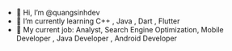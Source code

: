 - 👋 Hi, I’m @quangsinhdev
- 🌱 I’m currently learning C++ , Java , Dart , Flutter
- 💞️ My current job: Analyst, Search Engine Optimization, Mobile Developer , Java Developer , Android Developer


<!---
quangsinhdev/quangsinhdev is a ✨ special ✨
https://www.facebook.com/quangsinhpark/
Instagram: _quangsinh
--->
